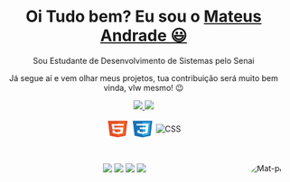 <div>
  
  <h1 align="center">
    Oi Tudo bem? Eu sou o 
    <a href="https://www.linkedin.com/in/mateus-andrade-dos-santos-4132b2270/?trk=public-profile-join-page">Mateus Andrade 😃️</a>
  </h1>
  
  <p align="center">
    Sou Estudante de Desenvolvimento de Sistemas pelo Senai
    </a>  
  </p>
  
  <p align="center">
    Já segue aí e vem olhar meus projetos, tua contribuição será muito bem vinda, vlw mesmo! 😉️
  </p>
  
</div>

<div align="center">
  <a href="https://github.com/MateusAndrade071">
    <img height="150em" src="https://github-readme-stats.vercel.app/api?username=MateusAndrade071&count_private=true&include_all_commits=true&show_icons=true&theme=dracula&hide_border=false&show_owner=true"/>
    <img height="150em" src="https://github-readme-stats.vercel.app/api/top-langs/?username=MateusAndrade071&theme=dracula&hide_border=false&&layout=compact"/>
  </a>
</div>

<div align="center" valign="top"><br>
  <img align="center" alt="HTML" height="30" width="40" src="https://raw.githubusercontent.com/devicons/devicon/master/icons/html5/html5-original.svg">
  <img align="center" alt="CSS" height="30" width="40" src="https://raw.githubusercontent.com/devicons/devicon/master/icons/css3/css3-original.svg">
  <img align="center" alt="CSS" height="30" width="40" src="https://cdn.worldvectorlogo.com/logos/c-1.svg">
</div><br>

##

<div align="center">
  <a href="https://www.instagram.com/mateusandradeeh071__/" target="_blank"><img src="https://img.shields.io/badge/-Instagram-%23E4405F?style=for-the-badge&logo=instagram&logoColor=white" target="_blank"></a>
  <a href="https://www.linkedin.com/in/mateus-andrade-dos-santos-4132b2270/?trk=public-profile-join-page" target="_blank"><img src="https://img.shields.io/badge/-LinkedIn-%230077B5?style=for-the-badge&logo=linkedin&logoColor=white" target="_blank"></a> 
  <a href="mailto:mateusandradeeh21@gmail.com"><img src="https://img.shields.io/badge/-Gmail-%23333?style=for-the-badge&logo=gmail&logoColor=white" target="_blank"></a>
  <a href="" target="_blank"><img src="https://img.shields.io/badge/Discord-7289DA?style=for-the-badge&logo=discord&logoColor=white" target="_blank"></a>
  <img align="right" alt="Mat-pic" height="150" style="border-radius:50px;" src="https://www.icegif.com/wp-content/uploads/icegif-3215.gif">
</div>
